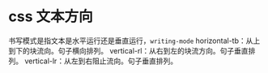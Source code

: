 # css 文本方向

书写模式是指文本是水平运行还是垂直运行，`writing-mode`
horizontal-tb：从上到下的块流向。句子横向排列。
vertical-rl：从右到左的块流方向。句子垂直排列。
vertical-lr：从左到右阻止流向。句子垂直排列。
